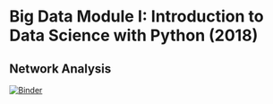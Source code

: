 # Big Data Module I: Introduction to Data Science with Python (2018)
## Network Analysis


[![Binder](https://notebooks.gesis.org/binder/badge.svg)](https://notebooks.gesis.org/binder/v2/gh/gesiscss/network_analysis2818/master)
